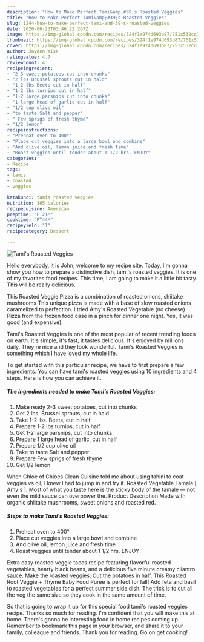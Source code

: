 ```yaml
---
description: "How to Make Perfect Tami&amp;#39;s Roasted Veggies"
title: "How to Make Perfect Tami&amp;#39;s Roasted Veggies"
slug: 1244-how-to-make-perfect-tami-and-39-s-roasted-veggies
date: 2020-06-23T03:46:22.267Z
image: https://img-global.cpcdn.com/recipes/324f1e974d693b87/751x532cq70/tamis-roasted-veggies-recipe-main-photo.jpg
thumbnail: https://img-global.cpcdn.com/recipes/324f1e974d693b87/751x532cq70/tamis-roasted-veggies-recipe-main-photo.jpg
cover: https://img-global.cpcdn.com/recipes/324f1e974d693b87/751x532cq70/tamis-roasted-veggies-recipe-main-photo.jpg
author: Jayden Wise
ratingvalue: 4.7
reviewcount: 4
recipeingredient:
- "2-3 sweet potatoes cut into chunks"
- "2 lbs Brussel sprouts cut in hald"
- "1-2 lbs Beets cut in half"
- "1-2 lbs turnips cut in half"
- "1-2 large parsnips cut into chunks"
- "1 large head of garlic cut in half"
- "1/2 cup olive oil"
- "to taste Salt and pepper"
- " Few sprigs of fresh thyme"
- "1/2 lemon"
recipeinstructions:
- "Preheat oven to 400°"
- "Place cut veggies into a large bowl and combine"
- "And olive oil, lemon juice and fresh time"
- "Roast veggies until tender about 1 1/2 hrs. ENJOY"
categories:
- Recipe
tags:
- tamis
- roasted
- veggies

katakunci: tamis roasted veggies 
nutrition: 165 calories
recipecuisine: American
preptime: "PT21M"
cooktime: "PT44M"
recipeyield: "1"
recipecategory: Dessert

---
```



![Tami&#39;s Roasted Veggies](https://img-global.cpcdn.com/recipes/324f1e974d693b87/751x532cq70/tamis-roasted-veggies-recipe-main-photo.jpg)

Hello everybody, it is John, welcome to my recipe site. Today, I'm gonna show you how to prepare a distinctive dish, tami&#39;s roasted veggies. It is one of my favorites food recipes. This time, I am going to make it a little bit tasty. This will be really delicious.

This Roasted Veggie Pizza is a combination of roasted onions, shiitake mushrooms This unique pizza is made with a base of slow roasted onions caramelized to perfection. I tried Amy&#39;s Roasted Vegetable (no cheese) Pizza from the frozen food case in a pinch for dinner one night. Yes, it was good (and expensive).

Tami&#39;s Roasted Veggies is one of the most popular of recent trending foods on earth. It's simple, it's fast, it tastes delicious. It's enjoyed by millions daily. They're nice and they look wonderful. Tami&#39;s Roasted Veggies is something which I have loved my whole life.


To get started with this particular recipe, we have to first prepare a few ingredients. You can have tami&#39;s roasted veggies using 10 ingredients and 4 steps. Here is how you can achieve it.

<!--inarticleads1-->

##### The ingredients needed to make Tami&#39;s Roasted Veggies:

1. Make ready 2-3 sweet potatoes, cut into chunks
1. Get 2 lbs. Brussel sprouts, cut in hald
1. Take 1-2 lbs. Beets, cut in half
1. Prepare 1-2 lbs turnips, cut in half
1. Get 1-2 large parsnips, cut into chunks
1. Prepare 1 large head of garlic, cut in half
1. Prepare 1/2 cup olive oil
1. Take to taste Salt and pepper
1. Prepare  Few sprigs of fresh thyme
1. Get 1/2 lemon


When Chloe of Chloes Clean Cuisine told me about using tahini to coat veggies vs oil, I knew I had to jump in and try it. Roasted Vegetable Tamale [ Amy&#39;s ]. Most of what you taste here is the sticky body of the tamale — not even the mild sauce can overpower the. Product Description Made with organic shiitake mushrooms, sweet onions and roasted red. 

<!--inarticleads2-->

##### Steps to make Tami&#39;s Roasted Veggies:

1. Preheat oven to 400°
1. Place cut veggies into a large bowl and combine
1. And olive oil, lemon juice and fresh time
1. Roast veggies until tender about 1 1/2 hrs. ENJOY


Extra easy roasted veggie tacos recipe featuring flavorful roasted vegetables, hearty black beans, and a delicious five minute creamy cilantro sauce. Make the roasted veggies: Cut the potatoes in half. This Roasted Root Veggie + Thyme Baby Food Puree is perfect for fall! Add feta and basil to roasted vegetables for a perfect summer side dish. The trick is to cut all the veg the same size so they cook in the same amount of time. 

So that is going to wrap it up for this special food tami&#39;s roasted veggies recipe. Thanks so much for reading. I'm confident that you will make this at home. There's gonna be interesting food in home recipes coming up. Remember to bookmark this page in your browser, and share it to your family, colleague and friends. Thank you for reading. Go on get cooking!
